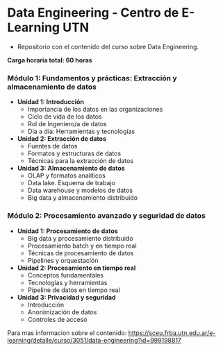 # Data Engineering - Centro de E-Learning UTN

- Repositorio con el contenido del curso sobre Data Engineering.

**Carga horaria total: 60 horas**

### Módulo 1: Fundamentos y prácticas: Extracción y almacenamiento de datos
- **Unidad 1: Introducción**
    - Importancia de los datos en las organizaciones
    - Ciclo de vida de los datos
    - Rol de Ingeniero/a de datos
    - Día a día: Herramientas y tecnologías
- **Unidad 2: Extracción de datos**
    - Fuentes de datos
    - Formatos y estructuras de datos
    - Técnicas para la extracción de datos
- **Unidad 3: Almacenamiento de datos**
    - OLAP y formatos analíticos
    - Data lake. Esquema de trabajo
    - Data warehouse y modelos de datos
    - Big data y almacenamiento distribuido

### Módulo 2: Procesamiento avanzado y seguridad de datos
- **Unidad 1: Procesamiento de datos**
    - Big data y procesamiento distribuido
    - Procesamiento batch y en tiempo real
    - Técnicas de procesamiento de datos
    - Pipelines y orquestación
- **Unidad 2: Procesamiento en tiempo real**
    - Conceptos fundamentales
    - Tecnologías y herramientas
    - Pipeline de datos en tiempo real
- **Unidad 3: Privacidad y seguridad**
    - Introducción
    - Anonimización de datos
    - Controles de acceso


Para mas informacion sobre el contenido: https://sceu.frba.utn.edu.ar/e-learning/detalle/curso/3051/data-engineering?id=999198817